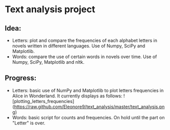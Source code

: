 Text analysis project
=============

Idea:
----
* Letters: plot and compare the frequencies of each alphabet letters in novels 
written in different languages. Use of Numpy, SciPy and Matplotlib.
* Words: compare the use of certain words in novels over time. Use of Numpy, 
SciPy, Matplotlib and nltk.

Progress:
--------
* Letters: basic use of NumPy and Matplotlib to plot letters frequencies in
Alice in Wonderland. It currently displays as follows:
![plotting_letters_frequencies] (https://raw.github.com/Eleonore9/text_analysis/master/text_analysis.png)
* Words: basic script for counts and frequencies. On hold until the part on 
"Letter" is over.
